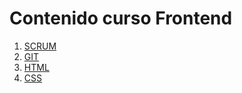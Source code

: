 # Contenido curso Frontend 

1. [SCRUM](SCRUM.md)
1. [GIT](GIT.md)
1. [HTML](HTML.md)
1. [CSS](CSS.md)